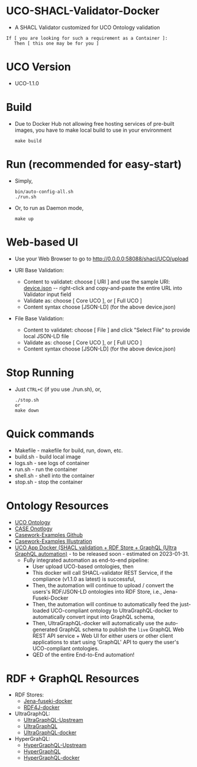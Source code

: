 # UCO-SHACL-Validator-Docker
* A SHACL Validator customized for UCO Ontology validation
```
If [ you are looking for such a requirement as a Container ]:
   Then [ this one may be for you ]
```
# UCO Version
* UCO-1.1.0

# Build
* Due to Docker Hub not allowing free hosting services of pre-built images, you have to make local build to use in your environment
    ```
    make build
    ```

# Run (recommended for easy-start)
* Simply,
    ```
    bin/auto-config-all.sh
    ./run.sh
    ```
* Or, to run as Daemon mode,
    ```
    make up
    ```

# Web-based UI
* Use your Web Browser to go to
  http://0.0.0.0:58088/shacl/UCO/upload
* URI Base Validation:
  * Content to validatet: choose [ URI ] and use the sample URI: [device.json](https://raw.githubusercontent.com/casework/CASE-Examples/master/examples/illustrations/device/device.json) -- right-click and copy-and-paste the entire URL into Validator input field
  * Validate as: choose [ Core UCO ], or [ Full UCO ]
  * Content syntax choose [JSON-LD] (for the above device.json)

 * File Base Validation:
   * Content to validatet: choose [ File ] and click "Select File" to provide local JSON-LD file 
   * Validate as: choose [ Core UCO ], or [ Full UCO ]
   * Content syntax choose [JSON-LD] (for the above device.json) 
 
# Stop Running
* Just `CTRL+C` (if you use ./run.sh), or,
    ```
    ./stop.sh
    or
    make down
    ```

# Quick commands
* Makefile - makefile for build, run, down, etc.
* build.sh - build local image
* logs.sh - see logs of container
* run.sh - run the container
* shell.sh - shell into the container
* stop.sh - stop the container


# Ontology Resources
* [UCO Ontology](https://github.com/ucoProject/UCO)
* [CASE Onotlogy](https://github.com/casework)
* [Casework-Examples Github](https://github.com/casework/CASE-Examples)
* [Casework-Examples Illustration](https://github.com/casework/CASE-Examples/tree/master/examples/illustrations)
* [UCO App Docker (SHACL validation + RDF Store + GraphQL (Ultra GraphQL automation)](https://github.com/DrSnowbird/uco-app-docker) - to be released soon - estimated on 2023-01-31.
  * Fully integrated automation as end-to-end pipeline:
    * User upload UCO-based ontologies, then
    * This docker will call SHACL-validator REST Service, if the compliance (v1.1.0 as latest) is successful, 
    * Then, the automation will continue to upload / convert the users's RDF/JSON-LD ontologies into RDF Store, i.e., Jena-Fuseki-Docker
    * Then, the automation will continue to automatically feed the just-loaded UCO-compliant ontology to UltraGraphQL-docker to automatically convert input into GraphQL schema,
    * Then, UltraGraphQL-docker will automatically use the auto-generated GraphQL schema to publish the ```live``` GraphQL Web REST API service + Web UI for either users or other client applications to start using 'GraphQL' API to query the user's UCO-compliant ontologies.
    * QED of the entire End-to-End automation!


# RDF + GraphQL Resources
* RDF Stores:
   * [Jena-fuseki-docker](https://github.com/DrSnowbird/jena-fuseki-docker)
   * [RDF4J-docker](https://github.com/DrSnowbird/rdf4j-docker)
* UltraGraphQL:
   * [UltraGraphQL-Upstream](https://git.rwth-aachen.de/i5/ultragraphql)
   * [UltraGraphQL](https://github.com/DrSnowbird/UltraGraphQL)
   * [UltraGraphQL-docker](https://github.com/DrSnowbird/UltraGraphQL-docker)
* HyperGrahQL:
   * [HyperGraphQL-Upstream](https://github.com/hypergraphql/hypergraphql)
   * [HyperGraphQL](https://github.com/DrSnowbird/HyperGraphQL)
   * [HyperGraphQL-docker](https://github.com/DrSnowbird/HyperGraphQL-docker)
   
